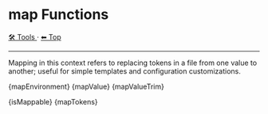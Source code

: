 # map Functions

<!-- TEMPLATE toolHeader 2 -->
[🛠️ Tools ](./index.md) &middot; [⬅ Top ](../index.md)
<hr />

Mapping in this context refers to replacing tokens in a file from one value to another; useful for simple templates and
configuration customizations.

{mapEnvironment}
{mapValue}
{mapValueTrim}

{isMappable}
{mapTokens}
